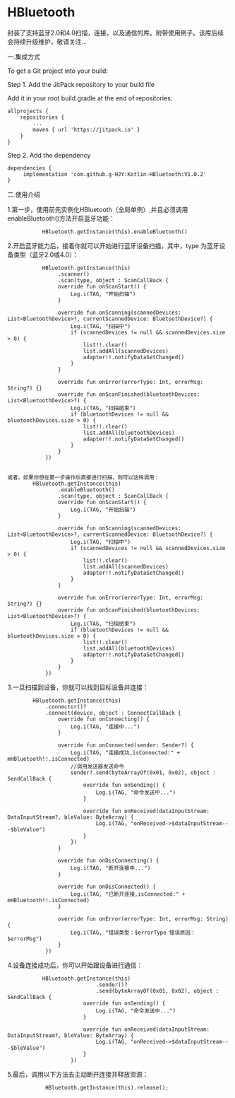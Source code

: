 # HBluetooth
封装了支持蓝牙2.0和4.0扫描，连接，以及通信的库。附带使用例子。该库后续会持续升级维护，敬请关注...

一.集成方式

To get a Git project into your build:

Step 1. Add the JitPack repository to your build file

Add it in your root build.gradle at the end of repositories:

	allprojects {
		repositories {
			...
			maven { url 'https://jitpack.io' }
		}
	}
 
 Step 2. Add the dependency

	dependencies {
	     implementation 'com.github.g-HJY:Kotlin-HBluetooth:V1.0.2'
	}
 

二.使用介绍

1.第一步，使用前先实例化HBluetooth（全局单例）,并且必须调用enableBluetooth()方法开启蓝牙功能：
 
               HBluetooth.getInstance(this).enableBluetooth()
 
 
 
 2.开启蓝牙能力后，接着你就可以开始进行蓝牙设备扫描，其中，type 为蓝牙设备类型（蓝牙2.0或4.0）：

               HBluetooth.getInstance(this)
                    .scanner()
                    .scan(type, object : ScanCallBack {
                    override fun onScanStart() {
                        Log.i(TAG, "开始扫描")
                    }

                    override fun onScanning(scannedDevices: List<BluetoothDevice>?, currentScannedDevice: BluetoothDevice?) {
                        Log.i(TAG, "扫描中")
                        if (scannedDevices != null && scannedDevices.size > 0) {
                            list!!.clear()
                            list.addAll(scannedDevices)
                            adapter!!.notifyDataSetChanged()
                        }
                    }

                    override fun onError(errorType: Int, errorMsg: String?) {}
                    override fun onScanFinished(bluetoothDevices: List<BluetoothDevice>?) {
                        Log.i(TAG, "扫描结束")
                        if (bluetoothDevices != null && bluetoothDevices.size > 0) {
                            list!!.clear()
                            list.addAll(bluetoothDevices)
                            adapter!!.notifyDataSetChanged()
                        }
                    }
                })
            
            
    或者，如果你想在第一步操作后直接进行扫描，则可以这样调用：
            HBluetooth.getInstance(this)
                    .enableBluetooth()
                    .scan(type, object : ScanCallBack {
                    override fun onScanStart() {
                        Log.i(TAG, "开始扫描")
                    }

                    override fun onScanning(scannedDevices: List<BluetoothDevice>?, currentScannedDevice: BluetoothDevice?) {
                        Log.i(TAG, "扫描中")
                        if (scannedDevices != null && scannedDevices.size > 0) {
                            list!!.clear()
                            list.addAll(scannedDevices)
                            adapter!!.notifyDataSetChanged()
                        }
                    }

                    override fun onError(errorType: Int, errorMsg: String?) {}
                    override fun onScanFinished(bluetoothDevices: List<BluetoothDevice>?) {
                        Log.i(TAG, "扫描结束")
                        if (bluetoothDevices != null && bluetoothDevices.size > 0) {
                            list!!.clear()
                            list.addAll(bluetoothDevices)
                            adapter!!.notifyDataSetChanged()
                        }
                    }
                })
            
            
            
3.一旦扫描到设备，你就可以找到目标设备并连接：
            
            HBluetooth.getInstance(this)
                .connector()?
                .connect(device, object : ConnectCallBack {
                    override fun onConnecting() {
                        Log.i(TAG, "连接中...")
                    }

                    override fun onConnected(sender: Sender?) {
                        Log.i(TAG, "连接成功,isConnected:" + mHBluetooth!!.isConnected)
                        //调用发送器发送命令
                        sender?.send(byteArrayOf(0x01, 0x02), object : SendCallBack {
                            override fun onSending() {
                                Log.i(TAG, "命令发送中...")
                            }

                            override fun onReceived(dataInputStream: DataInputStream?, bleValue: ByteArray) {
                                Log.i(TAG, "onReceived->$dataInputStream---$bleValue")
                            }
                        })
                    }

                    override fun onDisConnecting() {
                        Log.i(TAG, "断开连接中...")
                    }

                    override fun onDisConnected() {
                        Log.i(TAG, "已断开连接,isConnected:" + mHBluetooth!!.isConnected)
                    }

                    override fun onError(errorType: Int, errorMsg: String) {
                        Log.i(TAG, "错误类型：$errorType 错误原因：$errorMsg")
                    }
                })
                
                
 4.设备连接成功后，你可以开始跟设备进行通信：
               
               HBluetooth.getInstance(this)
                                .sender()?
                                .send(byteArrayOf(0x01, 0x02), object : SendCallBack {
                            override fun onSending() {
                                Log.i(TAG, "命令发送中...")
                            }

                            override fun onReceived(dataInputStream: DataInputStream?, bleValue: ByteArray) {
                                Log.i(TAG, "onReceived->$dataInputStream---$bleValue")
                            }
                        })
                        
 5.最后，调用以下方法去主动断开连接并释放资源：
                
                HBluetooth.getInstance(this).release();
                
